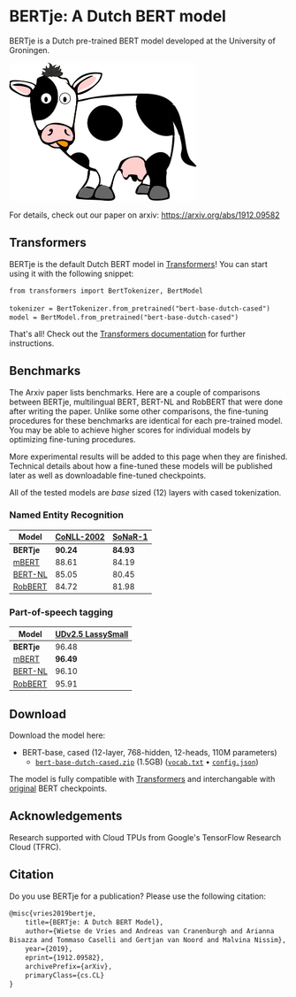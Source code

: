 # BERTje: A Dutch BERT model

BERTje is a Dutch pre-trained BERT model developed at the University of Groningen.

<img src="/bertje.png" height="250">

For details, check out our paper on arxiv: https://arxiv.org/abs/1912.09582


## Transformers

BERTje is the default Dutch BERT model in [Transformers](https://github.com/huggingface/transformers)! You can start using it with the following snippet:

```
from transformers import BertTokenizer, BertModel

tokenizer = BertTokenizer.from_pretrained("bert-base-dutch-cased")
model = BertModel.from_pretrained("bert-base-dutch-cased")
```

That's all! Check out the [Transformers documentation](https://huggingface.co/transformers/model_doc/bert.html) for further instructions.

## Benchmarks

The Arxiv paper lists benchmarks. Here are a couple of comparisons between BERTje, multilingual BERT, BERT-NL and RobBERT that were done after writing the paper. Unlike some other comparisons, the fine-tuning procedures for these benchmarks are identical for each pre-trained model. You may be able to achieve higher scores for individual models by optimizing fine-tuning procedures.

More experimental results will be added to this page when they are finished. Technical details about how a fine-tuned these models will be published later as well as downloadable fine-tuned checkpoints.

All of the tested models are *base* sized (12) layers with cased tokenization.

### Named Entity Recognition

| Model  | [CoNLL-2002](https://www.clips.uantwerpen.be/conll2002/ner/) | [SoNaR-1](https://ivdnt.org/downloads/taalmaterialen/tstc-sonar-corpus) |
| --- | --- | --- |
| **BERTje** | **90.24** | **84.93** |
| [mBERT](https://github.com/google-research/bert/blob/master/multilingual.md)   | 88.61 | 84.19 |
| [BERT-NL](http://textdata.nl) | 85.05 | 80.45 |
| [RobBERT](https://github.com/iPieter/RobBERT) | 84.72 | 81.98 |

### Part-of-speech tagging

| Model  | [UDv2.5 LassySmall](https://universaldependencies.org/treebanks/nl_lassysmall/index.html) |
| --- | --- |
| **BERTje** | 96.48 |
| [mBERT](https://github.com/google-research/bert/blob/master/multilingual.md)   | **96.49** |
| [BERT-NL](http://textdata.nl) | 96.10 |
| [RobBERT](https://github.com/iPieter/RobBERT) | 95.91 |


## Download
Download the model here:

 - BERT-base, cased (12-layer, 768-hidden, 12-heads, 110M parameters)
   - [`bert-base-dutch-cased.zip`](https://bertje.s3.eu-central-1.amazonaws.com/v1/bert-base-dutch-cased.zip) (1.5GB) ([`vocab.txt`](https://bertje.s3.eu-central-1.amazonaws.com/v1/vocab.txt) • [`config.json`](https://bertje.s3.eu-central-1.amazonaws.com/v1/config.json))

The model is fully compatible with [Transformers](https://github.com/huggingface/transformers) and interchangable with [original](https://github.com/google-research/bert#pre-trained-models) BERT checkpoints.


## Acknowledgements
Research supported with Cloud TPUs from Google's TensorFlow Research Cloud (TFRC).


## Citation

Do you use BERTje for a publication? Please use the following citation:

```
@misc{vries2019bertje,
    title={BERTje: A Dutch BERT Model},
    author={Wietse de Vries and Andreas van Cranenburgh and Arianna Bisazza and Tommaso Caselli and Gertjan van Noord and Malvina Nissim},
    year={2019},
    eprint={1912.09582},
    archivePrefix={arXiv},
    primaryClass={cs.CL}
}
```
